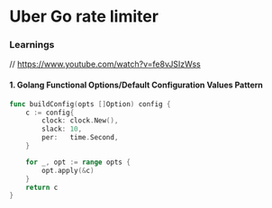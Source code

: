 # Uber Go rate limiter

### Learnings

// https://www.youtube.com/watch?v=fe8vJSIzWss
#### 1. Golang Functional Options/Default Configuration Values Pattern

```go
func buildConfig(opts []Option) config {
	c := config{
		clock: clock.New(),
		slack: 10,
		per:   time.Second,
	}

	for _, opt := range opts {
		opt.apply(&c)
	}
	return c
}
```
